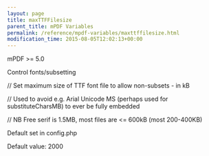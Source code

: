 ```yaml
---
layout: page
title: maxTTFFilesize
parent_title: mPDF Variables
permalink: /reference/mpdf-variables/maxttffilesize.html
modification_time: 2015-08-05T12:02:13+00:00
---
```


<p>mPDF &gt;= 5.0

Control fonts/subsetting

// Set maximum size of TTF font file to allow non-subsets - in kB

// Used to avoid e.g. Arial Unicode MS (perhaps used for substituteCharsMB) to ever be fully embedded

// NB Free serif is 1.5MB, most files are &lt;= 600kB (most 200-400KB)

Default set in config.php

Default value: 2000</p>
